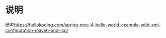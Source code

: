 # 说明

参考<https://hellokoding.com/spring-mvc-4-hello-world-example-with-xml-configuration-maven-and-jsp/>